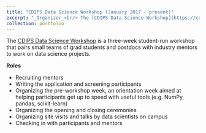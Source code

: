 ```yaml
---
title: "CDIPS Data Science Workshop (January 2017 - present)"
excerpt: "_Organizer_<br/> The [CDIPS Data Science Workshop](https://cdips.physics.berkeley.edu/2017-cdips-data-science-workshop/) is a three-week student-run workshop that pairs small teams of grad students and postdocs with industry mentors to work on data science projects.<br><br>"
collection: portfolio
---
```

The [CDIPS Data Science Workshop](https://cdips.physics.berkeley.edu/2017-cdips-data-science-workshop/) is a three-week student-run workshop that pairs small teams of grad students and postdocs with industry mentors to work on data science projects.


__Roles__

* Recruiting mentors 
* Writing the application and screening participants
* Organizing the pre-workshop week, an orientation week aimed at helping participants get up to speed with useful tools (e.g. NumPy, pandas, scikit-learn)
* Organizing the opening and closing ceremonies
* Organizing site visits and talks by data scientists on campus
* Checking in with participants and mentors
